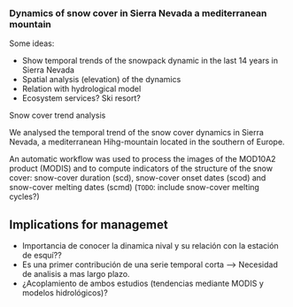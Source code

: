 ### Dynamics of snow cover in Sierra Nevada a mediterranean mountain


Some ideas:
* Show temporal trends of the snowpack dynamic in the last 14 years in Sierra Nevada
* Spatial analysis (elevation) of the dynamics 
* Relation with hydrological model 
* Ecosystem services? Ski resort? 


Snow cover trend analysis 


We analysed the temporal trend of the snow cover dynamics in Sierra Nevada, a mediterranean Hihg-mountain located in the southern of Europe. 


An automatic workflow was used to process the images of the MOD10A2 product (MODIS) and to compute indicators of the structure of the snow cover: snow-cover duration (scd), snow-cover onset dates (scod) and snow-cover melting dates (scmd) (`TODO`: include snow-cover melting cycles?) 



## Implications for managemet
* Importancia de conocer la dinamica nival y su relación con la estación de esquí?? 
* Es una primer contribución de una serie temporal corta --> Necesidad de analisis a mas largo plazo. 
* ¿Acoplamiento de ambos estudios (tendencias mediante MODIS y modelos hidrológicos)? 